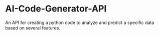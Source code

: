 # AI-Code-Generator-API
An API for creating a python code to analyze and predict a specific data based on several features.
